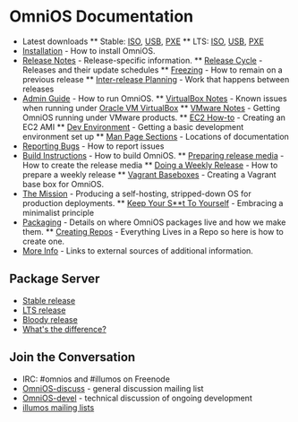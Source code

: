 OmniOS Documentation
====================

* Latest downloads
** Stable: [ISO](http://omnios.omniti.com/media/OmniOS_Text_Stable_latest.iso), [USB](http://omnios.omniti.com/media/OmniOS_Text_Stable_latest.usb-dd), [PXE](http://omnios.omniti.com/media/OmniOS_Kayak_Stable_latest.zfs.bz2)
** LTS: [ISO](http://omnios.omniti.com/media/OmniOS_Text_LTS_latest.iso), [USB](http://omnios.omniti.com/media/OmniOS_Text_LTS_latest.usb-dd), [PXE](http://omnios.omniti.com/media/OmniOS_Kayak_LTS_latest.zfs.bz2)
* [Installation](Installation) - How to install OmniOS.
* [Release Notes](ReleaseNotes) - Release-specific information.
** [Release Cycle](ReleaseCycle) - Releases and their update schedules
** [Freezing](GeneralAdministration#StayingOnARelease) - How to remain on a previous release
** [Inter-release Planning](Intervals) - Work that happens between releases
* [Admin Guide](GeneralAdministration) - How to run OmniOS.
** [VirtualBox Notes](VirtualBoxNotes) - Known issues when running under [Oracle VM VirtualBox](https://www.virtualbox.org/)
** [VMware Notes](VMwareNotes) - Getting OmniOS running under VMware products.
** [EC2 How-to](Ec2Ami) - Creating an EC2 AMI
** [Dev Environment](DevEnv) - Getting a basic development environment set up
** [Man Page Sections](ManSections) - Locations of documentation
* [Reporting Bugs](BugReports) - How to report issues
* [Build Instructions](BuildInstructions) - How to build OmniOS.
** [Preparing release media](ReleaseMedia) - How to create the release media
** [Doing a Weekly Release](WeeklyReleaseHowto) - How to prepare a weekly release
** [Vagrant Baseboxes](VagrantBaseboxes) - Creating a Vagrant base box for OmniOS.
* [The Mission](OmniOSJeOS) - Producing a self-hosting, stripped-down OS for production deployments.
** [Keep Your S**t To Yourself](KYSTY) - Embracing a minimalist principle
* [Packaging](Packaging) - Details on where OmniOS packages live and how we make them.
** [Creating Repos](CreatingRepos) - Everything Lives in a Repo so here is how to create one.
* [More Info](MoreInfo) - Links to external sources of additional information.

Package Server
--------------

* [Stable release](http://pkg.omniti.com/omnios/r151022/)
* [LTS release](http://pkg.omniti.com/omnios/r151022/)
* [Bloody release](http://pkg.omniti.com/omnios/bloody/)
* [What's the difference?](StableVsBloody)

Join the Conversation
---------------------

* IRC: #omnios and #illumos on Freenode
* [OmniOS-discuss](http://lists.omniti.com/mailman/listinfo/omnios-discuss) - general discussion mailing list
* [OmniOS-devel](http://lists.omniti.com/mailman/listinfo/omnios-devel) - technical discussion of ongoing development
* [illumos mailing lists](http://wiki.illumos.org/display/illumos/illumos+Mailing+Lists)

